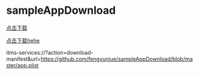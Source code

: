 # sampleAppDownload

[点击下载](itms-services://?action=download-manifest&amp;url=https://github.com/fengyunjue/sampleAppDownload/blob/master/app.plist)

<a href="itms-services://?action=download-manifest&amp;url=https://github.com/fengyunjue/sampleAppDownload/blob/master/app.plist">点击下载hehe</a>

itms-services://?action=download-manifest&amp;url=https://github.com/fengyunjue/sampleAppDownload/blob/master/app.plist
